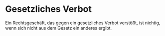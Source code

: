 # Gesetzliches Verbot

Ein Rechtsgeschäft, das gegen ein gesetzliches Verbot verstößt, ist nichtig, wenn sich nicht aus dem Gesetz ein anderes ergibt. 


